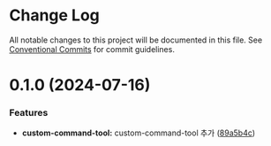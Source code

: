 # Change Log

All notable changes to this project will be documented in this file.
See [Conventional Commits](https://conventionalcommits.org) for commit guidelines.

# 0.1.0 (2024-07-16)

### Features

* **custom-command-tool:** custom-command-tool 추가 ([89a5b4c](https://github.com/divopsor/mono-libraries/commit/89a5b4cbc2bfcceb6756fe08fe675189b65e36fc))
